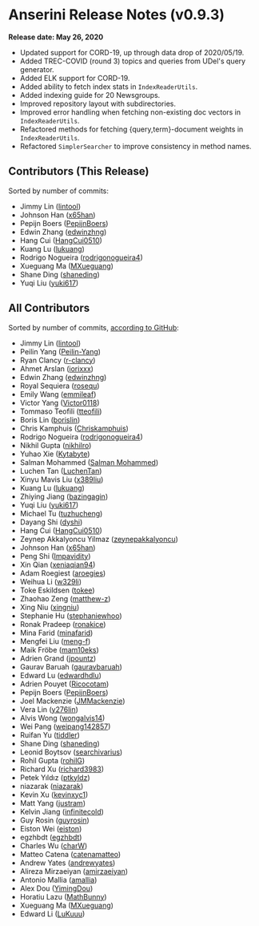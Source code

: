 # Anserini Release Notes (v0.9.3)

**Release date: May 26, 2020**

+ Updated support for CORD-19, up through data drop of 2020/05/19.
+ Added TREC-COVID (round 3) topics and queries from UDel's query generator.
+ Added ELK support for CORD-19.
+ Added ability to fetch index stats in `IndexReaderUtils`.
+ Added indexing guide for 20 Newsgroups.
+ Improved repository layout with subdirectories.
+ Improved error handling when fetching non-existing doc vectors in `IndexReaderUtils`.
+ Refactored methods for fetching {query,term}-document weights in `IndexReaderUtils`.
+ Refactored `SimplerSearcher` to improve consistency in method names.

## Contributors (This Release)

Sorted by number of commits:

+ Jimmy Lin ([lintool](https://github.com/lintool))
+ Johnson Han ([x65han](https://github.com/x65han))
+ Pepijn Boers ([PepijnBoers](https://github.com/PepijnBoers))
+ Edwin Zhang ([edwinzhng](https://github.com/edwinzhng))
+ Hang Cui ([HangCui0510](https://github.com/HangCui0510))
+ Kuang Lu ([lukuang](https://github.com/lukuang))
+ Rodrigo Nogueira ([rodrigonogueira4](https://github.com/rodrigonogueira4))
+ Xueguang Ma ([MXueguang](https://github.com/MXueguang))
+ Shane Ding ([shaneding](https://github.com/shaneding))
+ Yuqi Liu ([yuki617](https://github.com/yuki617))

## All Contributors

Sorted by number of commits, [according to GitHub](https://github.com/castorini/Anserini/graphs/contributors):

+ Jimmy Lin ([lintool](https://github.com/lintool))
+ Peilin Yang ([Peilin-Yang](https://github.com/Peilin-Yang))
+ Ryan Clancy ([r-clancy](https://github.com/r-clancy))
+ Ahmet Arslan ([iorixxx](https://github.com/iorixxx))
+ Edwin Zhang ([edwinzhng](https://github.com/edwinzhng))
+ Royal Sequiera ([rosequ](https://github.com/rosequ))
+ Emily Wang ([emmileaf](https://github.com/emmileaf))
+ Victor Yang ([Victor0118](https://github.com/Victor0118))
+ Tommaso Teofili ([tteofili](https://github.com/tteofili))
+ Boris Lin ([borislin](https://github.com/borislin))
+ Chris Kamphuis ([Chriskamphuis](https://github.com/Chriskamphuis))
+ Rodrigo Nogueira ([rodrigonogueira4](https://github.com/rodrigonogueira4))
+ Nikhil Gupta ([nikhilro](https://github.com/nikhilro))
+ Yuhao Xie ([Kytabyte](https://github.com/Kytabyte))
+ Salman Mohammed ([Salman Mohammed](https://github.com/salman1993))
+ Luchen Tan ([LuchenTan](https://github.com/LuchenTan))
+ Xinyu Mavis Liu ([x389liu](https://github.com/x389liu))
+ Kuang Lu ([lukuang](https://github.com/lukuang))
+ Zhiying Jiang ([bazingagin](https://github.com/bazingagin))
+ Yuqi Liu ([yuki617](https://github.com/yuki617))
+ Michael Tu ([tuzhucheng](https://github.com/tuzhucheng))
+ Dayang Shi ([dyshi](https://github.com/dyshi))
+ Hang Cui ([HangCui0510](https://github.com/HangCui0510))
+ Zeynep Akkalyoncu Yilmaz ([zeynepakkalyoncu](https://github.com/zeynepakkalyoncu))
+ Johnson Han ([x65han](https://github.com/x65han))
+ Peng Shi ([Impavidity](https://github.com/Impavidity))
+ Xin Qian ([xeniaqian94](https://github.com/xeniaqian94))
+ Adam Roegiest ([aroegies](https://github.com/aroegies))
+ Weihua Li ([w329li](https://github.com/w329li))
+ Toke Eskildsen ([tokee](https://github.com/tokee))
+ Zhaohao Zeng ([matthew-z](https://github.com/matthew-z))
+ Xing Niu ([xingniu](https://github.com/xingniu))
+ Stephanie Hu ([stephaniewhoo](https://github.com/stephaniewhoo))
+ Ronak Pradeep ([ronakice](https://github.com/ronakice))
+ Mina Farid ([minafarid](https://github.com/minafarid))
+ Mengfei Liu ([meng-f](https://github.com/meng-f))
+ Maik Fröbe ([mam10eks](https://github.com/mam10eks))
+ Adrien Grand ([jpountz](https://github.com/jpountz))
+ Gaurav Baruah ([gauravbaruah](https://github.com/gauravbaruah))
+ Edward Lu ([edwardhdlu](https://github.com/edwardhdlu))
+ Adrien Pouyet ([Ricocotam](https://github.com/Ricocotam))
+ Pepijn Boers ([PepijnBoers](https://github.com/PepijnBoers))
+ Joel Mackenzie ([JMMackenzie](https://github.com/JMMackenzie))
+ Vera Lin ([y276lin](https://github.com/y276lin))
+ Alvis Wong ([wongalvis14](https://github.com/wongalvis14))
+ Wei Pang ([weipang142857](https://github.com/weipang142857))
+ Ruifan Yu ([tiddler](https://github.com/tiddler))
+ Shane Ding ([shaneding](https://github.com/shaneding))
+ Leonid Boytsov ([searchivarius](https://github.com/searchivarius))
+ Rohil Gupta ([rohilG](https://github.com/rohilG))
+ Richard Xu ([richard3983](https://github.com/richard3983))
+ Petek Yıldız ([ptkyldz](https://github.com/ptkyldz))
+ niazarak ([niazarak](https://github.com/niazarak))
+ Kevin Xu ([kevinxyc1](https://github.com/kevinxyc1))
+ Matt Yang ([justram](https://github.com/justram))
+ Kelvin Jiang ([infinitecold](https://github.com/infinitecold))
+ Guy Rosin ([guyrosin](https://github.com/guyrosin))
+ Eiston Wei ([eiston](https://github.com/eiston))
+ egzhbdt ([egzhbdt](https://github.com/egzhbdt))
+ Charles Wu ([charW](https://github.com/charW))
+ Matteo Catena ([catenamatteo](https://github.com/catenamatteo))
+ Andrew Yates ([andrewyates](https://github.com/andrewyates))
+ Alireza Mirzaeiyan ([amirzaeiyan](https://github.com/amirzaeiyan))
+ Antonio Mallia ([amallia](https://github.com/amallia))
+ Alex Dou ([YimingDou](https://github.com/YimingDou))
+ Horatiu Lazu ([MathBunny](https://github.com/MathBunny))
+ Xueguang Ma ([MXueguang](https://github.com/MXueguang))
+ Edward Li ([LuKuuu](https://github.com/LuKuuu))
